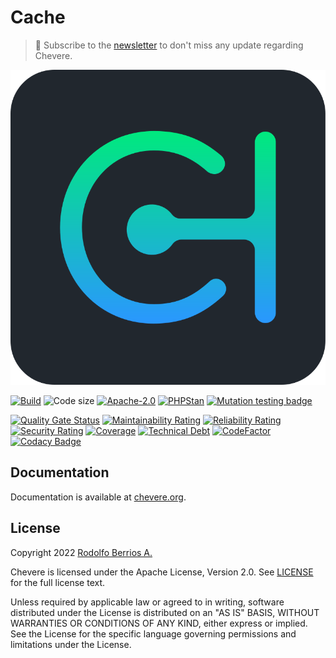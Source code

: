 # Cache

> 🔔 Subscribe to the [newsletter](https://chv.to/chevere-newsletter) to don't miss any update regarding Chevere.

![Chevere](chevere.svg)

[![Build](https://img.shields.io/github/workflow/status/chevere/cache/Test?style=flat-square)](https://github.com/chevere/cache/actions) ![Code size](https://img.shields.io/github/languages/code-size/chevere/cache?style=flat-square) [![Apache-2.0](https://img.shields.io/github/license/chevere/cache?style=flat-square)](LICENSE) [![PHPStan](https://img.shields.io/badge/PHPStan-level%209-blueviolet?style=flat-square)](https://phpstan.org/) [![Mutation testing badge](https://img.shields.io/endpoint?style=flat-square&url=https%3A%2F%2Fbadge-api.stryker-mutator.io%2Fgithub.com%2Fchevere%2Fcache%2F0.2)](https://dashboard.stryker-mutator.io/reports/github.com/chevere/cache/0.2)

[![Quality Gate Status](https://sonarcloud.io/api/project_badges/measure?project=chevere_cache&metric=alert_status)](https://sonarcloud.io/dashboard?id=chevere_cache) [![Maintainability Rating](https://sonarcloud.io/api/project_badges/measure?project=chevere_cache&metric=sqale_rating)](https://sonarcloud.io/dashboard?id=chevere_cache) [![Reliability Rating](https://sonarcloud.io/api/project_badges/measure?project=chevere_cache&metric=reliability_rating)](https://sonarcloud.io/dashboard?id=chevere_cache) [![Security Rating](https://sonarcloud.io/api/project_badges/measure?project=chevere_cache&metric=security_rating)](https://sonarcloud.io/dashboard?id=chevere_cache) [![Coverage](https://sonarcloud.io/api/project_badges/measure?project=chevere_cache&metric=coverage)](https://sonarcloud.io/dashboard?id=chevere_cache) [![Technical Debt](https://sonarcloud.io/api/project_badges/measure?project=chevere_cache&metric=sqale_index)](https://sonarcloud.io/dashboard?id=chevere_cache) [![CodeFactor](https://www.codefactor.io/repository/github/chevere/cache/badge)](https://www.codefactor.io/repository/github/chevere/cache) [![Codacy Badge](https://app.codacy.com/project/badge/Grade/b956754f8ff04aaa9ca24a6e4cc21661)](https://www.codacy.com/gh/chevere/cache/dashboard)

## Documentation

Documentation is available at [chevere.org](https://chevere.org/).

## License

Copyright 2022 [Rodolfo Berrios A.](https://rodolfoberrios.com/)

Chevere is licensed under the Apache License, Version 2.0. See [LICENSE](LICENSE) for the full license text.

Unless required by applicable law or agreed to in writing, software distributed under the License is distributed on an "AS IS" BASIS, WITHOUT WARRANTIES OR CONDITIONS OF ANY KIND, either express or implied. See the License for the specific language governing permissions and limitations under the License.
